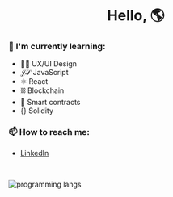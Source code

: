 <h1 align="center">Hello, 🌎</h1>
  
### 🌱 I'm currently learning:

- 👨‍🎨 UX/UI Design
- 𝒥𝒮 JavaScript
- ⚛ React
- ⛓ Blockchain
- 🤝 Smart contracts
- {} Solidity

### 📫 How to reach me:

- [LinkedIn](https://www.linkedin.com/in/marcusluiss/)

<p>&nbsp;</p>

<p><img align="left" src="https://github-readme-stats.vercel.app/api/top-langs?username=marcusluis&show_icons=true&locale=en&layout=compact&theme=gotham&card_width=300" alt="programming langs" /></p>
